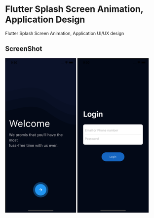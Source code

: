 # Flutter Splash Screen Animation, Application Design

Flutter Splash Screen Animation, Application UI/UX design 

## ScreenShot

<img src="assets/screenshot/one.png" height="500em" />&nbsp;<img src="assets/screenshot/two.png" height="500em" />


